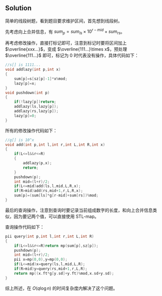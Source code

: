 ## Solution
简单的线段树题，看到题目要求维护区间，首先想到线段树。

先考虑向上合并信息，有 $sum_p=sum_{ls}\times 10^{r-mid}+sum_{rs}$。

再考虑修改操作，直接打标记即可，注意到标记时要将区间加上 $\overline{xxx...}$，变成 $\overline{111...}\times x$，预处理 $\overline{111...}$ 即可，标记为 $0$ 时代表没有操作，具体代码如下：

```cpp
//s[] is 1111...
void addlazy(int p,int x)
{
    sum[p]=s[sz[p]-1]*x%mod;
    lazy[p]=x;
}
void pushdown(int p)
{
    if(!lazy[p])return;
    addlazy(ls,lazy[p]);
    addlazy(rs,lazy[p]);
    lazy[p]=0;
}
```
所有的修改操作代码如下：

```cpp
//g[] is 10^x
void add(int p,int l,int r,int L,int R,int x)
{
    if(L<=l&&r<=R)
    {
        addlazy(p,x);
        return;
    }
    pushdown(p);
    int mid=(l+r)/2;
    if(L<=mid)add(ls,l,mid,L,R,x);
    if(R>mid)add(rs,mid+1,r,L,R,x);
    sum[p]=(sum[ls]*g[r-mid]+sum[rs])%mod;
}
```

最后的查询操作，注意到查询时要记录当前组成数字的长度，和向上合并信息类似，因为要记两个值，可以直接使用 STL-map。

查询操作代码如下：

```cpp
pii query(int p,int l,int r,int L,int R)
{
    if(L<=l&&r<=R)return mp(sum[p],sz[p]);
    pushdown(p);
    int mid=(l+r)/2;
    pii x=mp(0,0),y=mp(0,0);
    if(L<=mid)x=query(ls,l,mid,L,R);
    if(R>mid)y=query(rs,mid+1,r,L,R);
    return mp((x.ft*g[y.sd]+y.ft)%mod,x.sd+y.sd);
}
```

综上所述，在 $O(q\log n)$ 的时间复杂度内解决了这个问题。